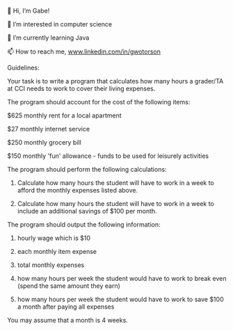 👋 Hi, I’m Gabe!

👀 I’m interested in computer science

🌱 I’m currently learning Java

📫 How to reach me, www.linkedin.com/in/gwotorson

Guidelines:

Your task is to write a program that calculates how many hours a grader/TA at CCI needs to work to cover their living expenses.

The program should account for the cost of the following items:

$625 monthly rent for a local apartment

$27 monthly internet service

$250 monthly grocery bill

$150 monthly 'fun' allowance - funds to be used for leisurely activities

The program should perform the following calculations:

1) Calculate how many hours the student will have to work in a week to afford the monthly expenses listed above.

2) Calculate how many hours the student will have to work in a week to include an additional savings of $100 per month.

The program should output the following information:


1) hourly wage which is $10

2) each monthly item expense

3) total monthly expenses

4) how many hours per week the student would have to work to break even (spend the same amount they earn)

5) how many hours per week the student would have to work to save $100 a month after paying all expenses

You may assume that a month is 4 weeks.
